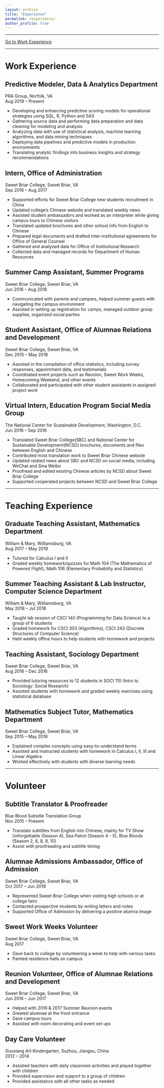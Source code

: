 ```yaml
---
layout: archive
title: "Experience"
permalink: /experience/
author_profile: true
---
```


---

[Go to Work Experience](#work-experience)

---

# Work Experience

## Predictive Modeler, Data & Analytics Department
PRA Group, Norfolk, VA  
Aug 2019 – Present
- Developing and enhancing predictive scoring models for operational strategies using SQL, R, Python and SAS
- Gathering source data and performing data preparation and data cleaning for modeling and analysis
- Analyzing data with use of statistical analysis, machine learning algorithms, and data mining techniques
- Deploying data pipelines and predictive models in production environments
- Translating analytic findings into business insights and strategy recommendations

## Intern, Office of Administration
Sweet Briar College, Sweet Briar, VA  
Sep 2016 – Aug 2017
- Supported efforts for Sweet Briar College new students recruitment in China
- Updated college’s Chinese website and translated weekly news
- Assisted student ambassadors and worked as an interpreter while giving campus tours to Chinese visitors
- Translated updated brochures and other school info from English to Chinese
- Prepared legal documents and drafted inter-institutional agreements for Office of General Counsel
- Gathered and analyzed data for Office of Institutional Research
- Collected data and managed records for Department of Human Resources

## Summer Camp Assistant, Summer Programs
Sweet Briar College, Sweet Briar, VA  
Jun 2016 – Aug 2016
- Communicated with parents and campers, helped summer guests with navigating the campus environment
- Assisted in setting up registration for camps, managed outdoor group supplies, organized social parties

## Student Assistant, Office of Alumnae Relations and Development
Sweet Briar College, Sweet Briar, VA  
Dec 2015 – May 2016
- Assisted in the compilation of office statistics, including survey responses, appointment data, and testimonials
- Coordinated event projects such as Reunion, Sweet Work Weeks, Homecoming Weekend, and other events
- Collaborated and participated with other student assistants in assigned project work

## Virtual Intern, Education Program Social Media Group
The National Center for Sustainable Development, Washington, D.C.  
Jun 2016 – Sep 2016
- Translated Sweet Briar College(SBC) and National Center for Sustainable Development(NCSD) brochures, documents and files between English and Chinese
- Contributed most translation work to Sweet Briar Chinese website
- Updated related news about SBC and NCSD on social media, including WeChat and Sina Weibo
- Proofread and edited existing Chinese articles by NCSD about Sweet Briar College
- Supported cooperated projects between NCSD and Sweet Briar College

---

# Teaching Experience

## Graduate Teaching Assistant, Mathematics Department
William & Mary, Williamsburg, VA  
Aug 2017 – May 2019
- Tutored for Calculus I and II
- Graded weekly homework/quizzes for Math 104 (The Mathematics of Powered Flight), Math 106 (Elementary Probability and Statistics)

## Summer Teaching Assistant & Lab Instructor, Computer Science Department
William & Mary, Williamsburg, VA  
May 2018 – Jul 2018
- Taught lab session of CSCI 140 (Programming for Data Science) to a group of 6 students
- Graded homework for CSCI 303 (Algorithms), CSCI 243 (Discrete Structures of Computer Science)
- Held weekly office hours to help students with homework and projects

## Teaching Assistant, Sociology Department
Sweet Briar College, Sweet Briar, VA  
Aug 2016 – Dec 2016
- Provided tutoring resources to 12 students in SOCI 110 (Intro to Sociology: Social Research)
- Assisted students with homework and graded weekly exercises using statistical database

## Mathematics Subject Tutor, Mathematics Department
Sweet Briar College, Sweet Briar, VA  
Sep 2015 – May 2016
- Explained complex concepts using easy-to-understand terms
- Assisted and instructed students with homework in Calculus I, II, III and Linear Algebra
- Worked effectively with students with diverse learning needs

---

# Volunteer

## Subtitle Translator & Proofreader
Blue Blood Subsitle Translation Group  
Nov 2015 – Present 
- Translate subtitles from English into Chinese, mainly for TV Show Unforgettable (Season 4), Sea Patrol (Season 4 - 5), Blue Bloods (Season 2, 6, 8, 9, 10)
- Assist with proofreading and subtitle timing

## Alumnae Admissions Ambassador, Office of Admission
Sweet Briar College, Sweet Briar, VA  
Oct 2017 – Jun 2019 
- Represented Sweet Briar College when visiting high schools or at college fairs
- Contacted prospective students by writing letters and notes
- Supported Office of Admission by delivering a positive alumna image

## Sweet Work Weeks Volunteer
Sweet Briar College, Sweet Briar, VA  
Aug 2017 
- Gave back to college by volunteering a week to help with various tasks
- Painted residence halls on campus

## Reunion Volunteer, Office of Alumnae Relations and Development
Sweet Briar College, Sweet Briar, VA  
Jun 2016 – Jun 2017 
- Helped with 2016 & 2017 Summer Reunion events
- Greeted alumnae at the front entrance
- Gave campus tours
- Assisted with room decorating and event set ups

## Day Care Volunteer
Guoxiang Art Kindergarten, Suzhou, Jiangsu, China  
2012 – 2014 
- Assisted teachers with daily classroom activities and played together with children
- Provided supervision and support to a group of children
- Provided assistance with all other tasks as needed